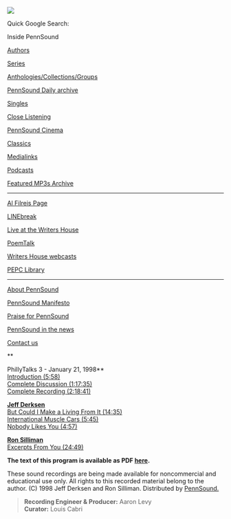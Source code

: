![](PennSound_flat.gif)

Quick Google Search:

  

  
  

Inside PennSound

[Authors](authors.php)

[Series](series.php)

[Anthologies/Collections/Groups](anthologies.php)

[PennSound Daily archive](http://writing.upenn.edu/pennsound/daily)

[Singles](http://writing.upenn.edu/pennsound/singles)

[Close Listening](Close-Listening.php)

[PennSound Cinema](video.php)

[Classics](classics.php)

[Medialinks](http://writing.upenn.edu/wh/multimedia/medialinks/index.php)

[Podcasts](http://writing.upenn.edu/pennsound/podcasts.php)

[Featured MP3s Archive](featured-resources-archive.php)

------------------------------------------------------------------------

[Al Filreis Page](Filreis.html)

[LINEbreak](LINEbreak.html)

[Live at the Writers House](http://writing.upenn.edu/%7Ewh/involved/series/live/)

[PoemTalk](http://jacket2.org/content/poem-talk)

[Writers House webcasts](http://writing.upenn.edu/%7Ewh/webcasts/)

[PEPC
Library](http://writing.upenn.edu/pepc/contents.html)

------------------------------------------------------------------------

[About PennSound](http://writing.upenn.edu/pennsound/about.php)

[PennSound Manifesto](http://writing.upenn.edu/pennsound/manifesto.php)

<span class="quoted1">[Praise for PennSound](http://writing.upenn.edu/pennsound/praise.php)</span>

[PennSound in the news](http://writing.upenn.edu/pennsound/news)

[Contact us](mailto:pennsound@writing.upenn.edu)

**  
  
PhillyTalks 3 - January 21, 1998**  
[Introduction (5:58)](http://media.sas.upenn.edu/pennsound/groups/phillytalks/03/Philly-Talks3_01_Introduction_01-21-98_UPenn.mp3)  
[Complete Discussion (1:17:35)](http://media.sas.upenn.edu/pennsound/groups/phillytalks/03/Philly-Talks3_Complete-Discussion_01-21-98_UPenn.mp3)  
[Complete Recording (2:18:41)](http://media.sas.upenn.edu/pennsound/groups/phillytalks/03/PhillyTalks3_Complete-Recording_01-21-98_UPenn.mp3)  
  
**[Jeff Derksen](http://writing.upenn.edu/pennsound/x/Derksen.php)**  
[But Could I Make a Living From It (14:35)](http://media.sas.upenn.edu/pennsound/groups/phillytalks/03/Derksen-Jeff_02_But-Could-I-Make-a-Living-From-It_01-21-98_UPenn.mp3)  
[International Muscle Cars (5:45)](http://media.sas.upenn.edu/pennsound/groups/phillytalks/03/Derksen-Jeff_03_International-Muscle-Cars_01-21-98_UPenn.mp3)  
[Nobody Likes You (4:57)](http://media.sas.upenn.edu/pennsound/groups/phillytalks/03/Derksen-Jeff_04_Nobody-Likes-You_01-21-98_UPenn.mp3)  
  
**[Ron Silliman](http://writing.upenn.edu/pennsound/x/Silliman.php)**  
[Excerpts From You (24:49)](http://media.sas.upenn.edu/pennsound/groups/phillytalks/03/Silliman-Ron_05_Excerpts-from-You_01-21-98_UPenn.mp3)  

**The text of this program is available as PDF [here](http://media.sas.upenn.edu/pennsound/groups/phillytalks/pdfs/pt3.pdf).**

These sound recordings are being made available for noncommercial and educational
use only. All rights to this recorded material belong to the author. (C) 1998 Jeff Derksen and Ron Silliman. Distributed by [PennSound.](../index.html)

>   
> **Recording Engineer & Producer:** Aaron Levy  
> **Curator:** Louis Cabri
